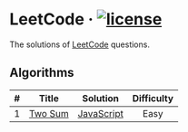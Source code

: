 # LeetCode &middot; [![license](https://img.shields.io/badge/LICENSE-MIT-blue.svg)](https://github.com/little-tongue/LeetCode/blob/master/LICENSE)

The solutions of [LeetCode](https://leetcode.com/) questions.

## Algorithms

| # | Title | Solution | Difficulty |
|:-:|-------|----------|:----------:|
|1|[Two Sum](https://leetcode.com/problems/two-sum/description/)|[JavaScript](https://github.com/little-tongue/LeetCode/blob/master/algorithms/javascrpit/two-sum.js)|Easy|
